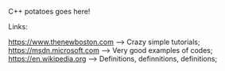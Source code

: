 

C++ potatoes goes here!


Links:

https://www.thenewboston.com --> Crazy simple tutorials;
https://msdn.microsoft.com   --> Very good examples of codes;
https://en.wikipedia.org     --> Definitions, definnitions, definitions;

